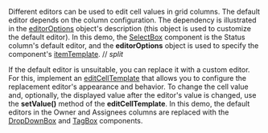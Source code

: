 Different editors can be used to edit cell values in grid columns. The default editor depends on the column configuration. The dependency is illustrated in the [editorOptions](/Documentation/ApiReference/UI_Components/dxDataGrid/Configuration/columns/#editorOptions) object's description (this object is used to customize the default editor). In this demo, the [SelectBox](/Documentation/ApiReference/UI_Components/dxSelectBox/) component is the Status column's default editor, and the **editorOptions** object is used to specify the component's [itemTemplate](/Documentation/ApiReference/UI_Components/dxSelectBox/Configuration/#itemTemplate).
// _split_
 
If the default editor is unsuitable, you can replace it with a custom editor. For this, implement an [editCellTemplate](/Documentation/ApiReference/UI_Components/dxDataGrid/Configuration/columns/#editCellTemplate) that allows you to configure the replacement editor's appearance and behavior. To change the cell value and, optionally, the displayed value after the editor's value is changed, use the **setValue()** method of the **editCellTemplate**. In this demo, the default editors in the Owner and Assignees columns are replaced with the [DropDownBox](/Documentation/ApiReference/UI_Components/dxDropDownBox/) and [TagBox](/Documentation/ApiReference/UI_Components/dxTagBox/) components.

